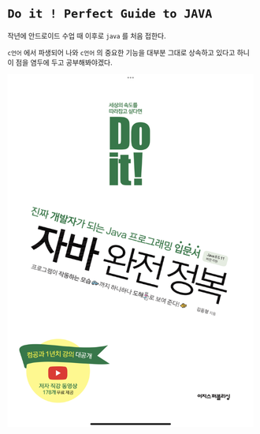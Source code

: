 # `Do it ! Perfect Guide to JAVA`


작년에 안드로이드 수업 때 이후로 `java` 를 처음 접한다.

`c언어` 에서 파생되어 나와 `c언어` 의 중요한 기능을 대부분 그대로 상속하고 있다고 하니 이 점을 염두에 두고 공부해봐야겠다.




<img width="500" height="auto" alt="doit_자바완전정복" src="IMG_8197.PNG">
